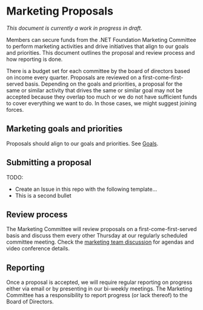# Marketing Proposals
*This document is currently a work in progress in draft.* 

Members can secure funds from the .NET Foundation Marketing Committee to perform marketing activities and drive initiatives that align to our goals and priorities. This document outlines the proposal and review process and how reporting is done. 

There is a budget set for each committee by the board of directors based on income every quarter. Proposals are reviewed on a first-come-first-served basis. Depending on the goals and priorities, a proposal for the same or similar activity that drives the same or similar goal may not be accepted because they overlap too much or we do not have sufficient funds to cover everything we want to do. In those cases, we might suggest joining forces. 

## Marketing goals and priorities
Proposals should align to our goals and priorities. See [Goals](goals.md).

## Submitting a proposal
TODO:
- Create an Issue in this repo with the following template...
- This is a second bullet

## Review process
The Marketing Committee will review proposals on a first-come-first-served basis and discuss them every other Thursday at our regularly scheduled committee meeting. Check the [marketing team discussion](https://github.com/orgs/dotnet-foundation/teams/marketing) for agendas and video conference details. 

## Reporting
Once a proposal is accepted, we will require regular reporting on progress either via email or by presenting in our bi-weekly meetings. The Marketing Committee has a responsibility to report progress (or lack thereof) to the Board of Directors. 

